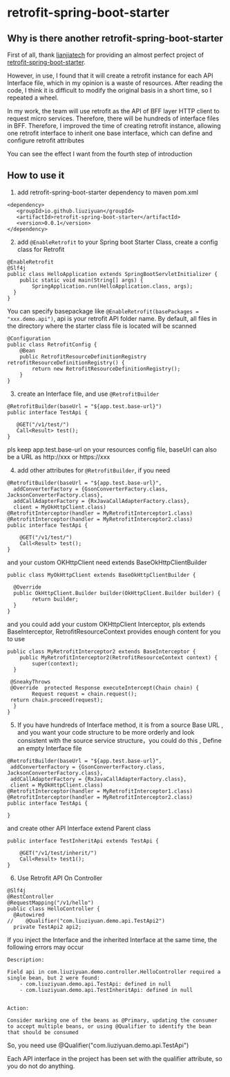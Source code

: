 # retrofit-spring-boot-starter
## Why is there another retrofit-spring-boot-starter

First of all, thank [lianjiatech](https://github.com/LianjiaTech/retrofit-spring-boot-starter) for providing an almost perfect project of [retrofit-spring-boot-starter](https://github.com/LianjiaTech/retrofit-spring-boot-starter).

However, in use, I found that it will create a retrofit instance for each API Interface file, which in my opinion is a waste of resources. After reading the code, I think it is difficult to modify the original basis in a short time, so I repeated a wheel.

In my work, the team will use retrofit as the API of BFF layer HTTP client to request micro services. Therefore, there will be hundreds of interface files in BFF. Therefore, I improved the time of creating retrofit instance, allowing one retrofit interface to inherit one base interface, which can define and configure retrofit attributes

You can see the effect I want from the fourth step of introduction

## How to use it
1. add retrofit-spring-boot-starter dependency to maven pom.xml 
```aidl
<dependency>
   <groupId>io.github.liuziyuan</groupId>
   <artifactId>retrofit-spring-boot-starter</artifactId>
   <version>0.0.1</version>
</dependency>
```
2. add `@EnableRetrofit` to your Spring boot Starter Class, create a config class for Retrofit
```
@EnableRetrofit  
@Slf4j  
public class HelloApplication extends SpringBootServletInitializer {  
    public static void main(String[] args) {  
        SpringApplication.run(HelloApplication.class, args);  
  }  
}
```
You can specify basepackage like `@EnableRetrofit(basePackages = "xxx.demo.api")`, api is your retrofit API folder name. By default, all files in the directory where the starter class file is located will be scanned

```
@Configuration
public class RetrofitConfig {
    @Bean
    public RetrofitResourceDefinitionRegistry retrofitResourceDefinitionRegistry() {
        return new RetrofitResourceDefinitionRegistry();
    }
}

```
3. create an Interface file, and use `@RetrofitBuilder`
 ```
@RetrofitBuilder(baseUrl = "${app.test.base-url}")  
public interface TestApi {  
  
    @GET("/v1/test/")  
    Call<Result> test();  
}
```
pls keep app.test.base-url on your resources config file,
baseUrl can also be a URL as http://xxx or https://xxx

4. add other attributes for  `@RetrofitBuilder`, if you need
```
@RetrofitBuilder(baseUrl = "${app.test.base-url}",  
  addConverterFactory = {GsonConverterFactory.class, JacksonConverterFactory.class},  
  addCallAdapterFactory = {RxJavaCallAdapterFactory.class},  
  client = MyOkHttpClient.class)  
@RetrofitInterceptor(handler = MyRetrofitInterceptor1.class)  
@RetrofitInterceptor(handler = MyRetrofitInterceptor2.class)  
public interface TestApi {  
  
    @GET("/v1/test/")  
    Call<Result> test();  
}
```
and your custom OKHttpClient need extends BaseOkHttpClientBuilder
```
public class MyOkHttpClient extends BaseOkHttpClientBuilder {  
  
  @Override  
  public OkHttpClient.Builder builder(OkHttpClient.Builder builder) {  
        return builder;  
  }  
}
```
and you could add your custom OKHttpClient Interceptor, pls extends BaseInterceptor, RetrofitResourceContext provides enough content for you to use


```
public class MyRetrofitInterceptor2 extends BaseInterceptor {  
    public MyRetrofitInterceptor2(RetrofitResourceContext context) {  
        super(context);  
  }  
  
 @SneakyThrows  
 @Override  protected Response executeIntercept(Chain chain) {  
        Request request = chain.request();  
 return chain.proceed(request);  
  }  
}
```

5. If you have hundreds of Interface method, it is from a source  Base URL ,  and you want your code structure to be more orderly and look consistent with the source service structure，you could do this ,
   Define an empty Interface file
 ```
@RetrofitBuilder(baseUrl = "${app.test.base-url}",  
  addConverterFactory = {GsonConverterFactory.class, JacksonConverterFactory.class},  
  addCallAdapterFactory = {RxJavaCallAdapterFactory.class},  
  client = MyOkHttpClient.class)  
@RetrofitInterceptor(handler = MyRetrofitInterceptor1.class)  
@RetrofitInterceptor(handler = MyRetrofitInterceptor2.class)  
public interface TestApi {  

}
```
and create other API Interface extend Parent class
```
public interface TestInheritApi extends TestApi {  
  
    @GET("/v1/test/inherit/")  
    Call<Result> test1();  
}
```
6. Use Retrofit API On Controller
```
@Slf4j  
@RestController  
@RequestMapping("/v1/hello")  
public class HelloController {  
  @Autowired  
//    @Qualifier("com.liuziyuan.demo.api.TestApi2")  
  private TestApi2 api2;
  ```

If you inject the Interface and the inherited Interface at the same time, the following errors may occur

```
Description:

Field api in com.liuziyuan.demo.controller.HelloController required a single bean, but 2 were found:
	- com.liuziyuan.demo.api.TestApi: defined in null
	- com.liuziyuan.demo.api.TestInheritApi: defined in null


Action:

Consider marking one of the beans as @Primary, updating the consumer to accept multiple beans, or using @Qualifier to identify the bean that should be consumed
```
So, you need use @Qualifier("com.liuziyuan.demo.api.TestApi")

Each API interface in the project has been set with the qualifier attribute, so you do not do anything.

